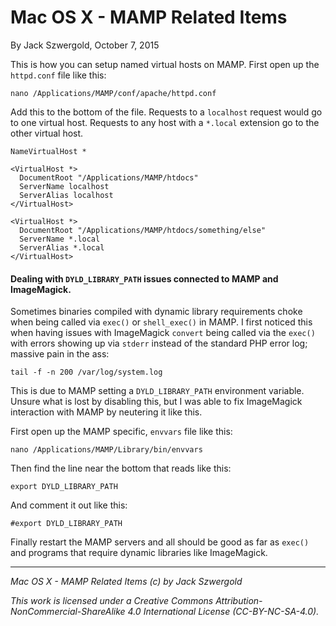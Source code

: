 # Mac OS X - MAMP Related Items

By Jack Szwergold, October 7, 2015

This is how you can setup named virtual hosts on MAMP. First open up the `httpd.conf` file like this:

    nano /Applications/MAMP/conf/apache/httpd.conf

Add this to the bottom of the file. Requests to a `localhost` request would go to one virtual host. Requests to any host with a `*.local` extension go to the other virtual host.

	NameVirtualHost *
	
	<VirtualHost *>
	  DocumentRoot "/Applications/MAMP/htdocs"
	  ServerName localhost
	  ServerAlias localhost
	</VirtualHost>
	
	<VirtualHost *>
	  DocumentRoot "/Applications/MAMP/htdocs/something/else"
	  ServerName *.local
	  ServerAlias *.local
	</VirtualHost>

#### Dealing with `DYLD_LIBRARY_PATH` issues connected to MAMP and ImageMagick.

Sometimes binaries compiled with dynamic library requirements choke when being called via `exec()` or `shell_exec()` in MAMP. I first noticed this when having issues with ImageMagick `convert` being called via the `exec()` with errors showing up via `stderr` instead of the standard PHP error log; massive pain in the ass:

    tail -f -n 200 /var/log/system.log

This is due to MAMP setting a `DYLD_LIBRARY_PATH` environment variable. Unsure what is lost by disabling this, but I was able to fix ImageMagick interaction with MAMP by neutering it like this.

First open up the MAMP specific, `envvars` file like this:

    nano /Applications/MAMP/Library/bin/envvars

Then find the line near the bottom that reads like this:

    export DYLD_LIBRARY_PATH

And comment it out like this:

    #export DYLD_LIBRARY_PATH

Finally restart the MAMP servers and all should be good as far as `exec()` and programs that require dynamic libraries like ImageMagick.

***

*Mac OS X - MAMP Related Items (c) by Jack Szwergold*

*This work is licensed under a Creative Commons Attribution-NonCommercial-ShareAlike 4.0 International License (CC-BY-NC-SA-4.0).*